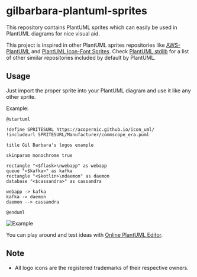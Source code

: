 # gilbarbara-plantuml-sprites

This repository contains PlantUML sprites which can easily be used in PlantUML diagrams for nice visual aid.

This project is inspired in other PlantUML sprites repositories like [AWS-PlantUML](https://github.com/milo-minderbinder/AWS-PlantUML) and [PlantUML Icon-Font Sprites](https://github.com/tupadr3/plantuml-icon-font-sprites). Check [PlantUML stdlib](https://plantuml.com/es/stdlib) for a list of other similar repositories included by default by PlantUML.

## Usage

Just import the proper sprite into your PlantUML diagram and use it like any other sprite.

Example:

```
@startuml

!define SPRITESURL https://acopernic.github.io/icon_uml/
!includeurl SPRITESURL/Manufacturer/commscope_era.puml

title Gil Barbara's logos example

skinparam monochrome true

rectangle "<$flask>\nwebapp" as webapp
queue "<$kafka>" as kafka
rectangle "<$kotlin>\ndaemon" as daemon
database "<$cassandra>" as cassandra

webapp -> kafka
kafka -> daemon
daemon --> cassandra 

@enduml
```

![Example](https://www.planttext.com/?text=ZOx12i8m38RlUufkU1guueuYiei7GK4slGbIksmhT6b9q_Tt0uNjvYr_VhulgG8huZZQ96sXCmYYkTNd-wbvr1SnCFkmbr9fvu7GwA8tFCHtOPmqsk5hucII6jGsjX39Bc1vLHWxfJaIaDHk7CDiUG6fmi_t23Ghx2s8xB1PzSSdrk219-Ck4oe8-gR_c7B5bCbl4lasNwoJ2h2T7la0)

You can play around and test ideas with [Online PlantUML Editor](http://plantuml.com/plantuml/uml).

## Note

* All logo icons are the registered trademarks of their respective owners.
